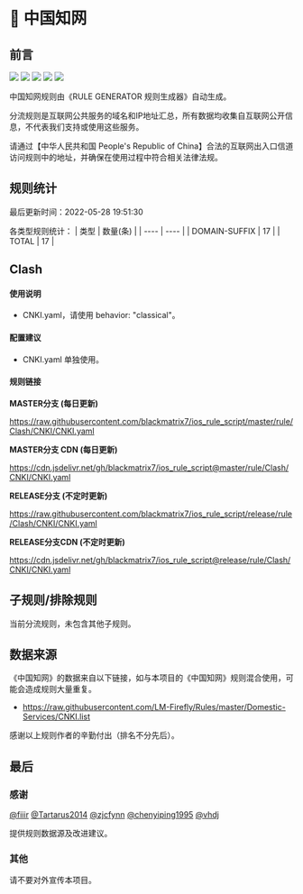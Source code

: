 # 🧸 中国知网

## 前言

![](https://shields.io/badge/-移除重复规则-ff69b4) ![](https://shields.io/badge/-DOMAIN与DOMAIN--SUFFIX合并-green) ![](https://shields.io/badge/-DOMAIN--SUFFIX间合并-critical) ![](https://shields.io/badge/-DOMAIN--SUFFIX与DOMAIN--KEYWORD合并-blue) ![](https://shields.io/badge/-IP--CIDR(6)合并-blueviolet) 

中国知网规则由《RULE GENERATOR 规则生成器》自动生成。

分流规则是互联网公共服务的域名和IP地址汇总，所有数据均收集自互联网公开信息，不代表我们支持或使用这些服务。

请通过【中华人民共和国 People's Republic of China】合法的互联网出入口信道访问规则中的地址，并确保在使用过程中符合相关法律法规。

## 规则统计

最后更新时间：2022-05-28 19:51:30

各类型规则统计：
| 类型 | 数量(条)  | 
| ---- | ----  |
| DOMAIN-SUFFIX | 17  | 
| TOTAL | 17  | 


## Clash 

#### 使用说明
- CNKI.yaml，请使用 behavior: "classical"。

#### 配置建议
- CNKI.yaml 单独使用。

#### 规则链接
**MASTER分支 (每日更新)**

https://raw.githubusercontent.com/blackmatrix7/ios_rule_script/master/rule/Clash/CNKI/CNKI.yaml

**MASTER分支 CDN (每日更新)**

https://cdn.jsdelivr.net/gh/blackmatrix7/ios_rule_script@master/rule/Clash/CNKI/CNKI.yaml

**RELEASE分支 (不定时更新)**

https://raw.githubusercontent.com/blackmatrix7/ios_rule_script/release/rule/Clash/CNKI/CNKI.yaml

**RELEASE分支CDN (不定时更新)**

https://cdn.jsdelivr.net/gh/blackmatrix7/ios_rule_script@release/rule/Clash/CNKI/CNKI.yaml

## 子规则/排除规则


当前分流规则，未包含其他子规则。

## 数据来源

《中国知网》的数据来自以下链接，如与本项目的《中国知网》规则混合使用，可能会造成规则大量重复。

- https://raw.githubusercontent.com/LM-Firefly/Rules/master/Domestic-Services/CNKI.list


感谢以上规则作者的辛勤付出（排名不分先后）。

## 最后

### 感谢

[@fiiir](https://github.com/fiiir) [@Tartarus2014](https://github.com/Tartarus2014) [@zjcfynn](https://github.com/zjcfynn) [@chenyiping1995](https://github.com/chenyiping1995) [@vhdj](https://github.com/vhdj)

提供规则数据源及改进建议。

### 其他

请不要对外宣传本项目。